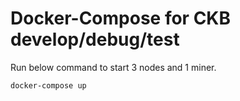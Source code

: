 Docker-Compose for CKB develop/debug/test
=================

Run below command to start 3 nodes and 1 miner.

```
docker-compose up
```

